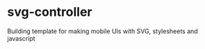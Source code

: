 svg-controller
==============

Building template for making mobile UIs with SVG, stylesheets and javascript
